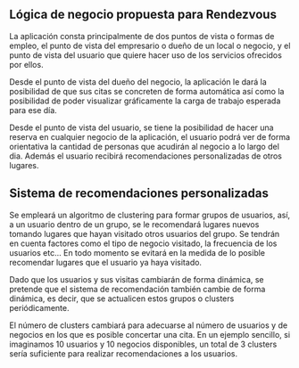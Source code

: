 ## Lógica de negocio propuesta para Rendezvous

La aplicación consta principalmente de dos puntos de vista o formas de empleo, el punto de vista del empresario o dueño de un local o negocio, y el punto de vista del usuario que quiere hacer uso de los servicios ofrecidos por ellos.

Desde el punto de vista del dueño del negocio, la aplicación le dará la posibilidad de que sus citas se concreten de forma automática así como la posibilidad de poder visualizar gráficamente la carga de trabajo esperada para ese día.
 
Desde el punto de vista del usuario, se tiene la posibilidad de hacer una reserva en cualquier negocio de la aplicación, el usuario podrá ver de forma orientativa la cantidad de personas que acudirán al negocio a lo largo del dia. Además el usuario recibirá recomendaciones personalizadas de otros lugares.

## Sistema de recomendaciones personalizadas

Se empleará un algoritmo de clustering para formar grupos de usuarios, así, a un usuario dentro de un grupo, se le recomendará lugares nuevos tomando lugares que hayan visitado otros usuarios del grupo. Se tendrán en cuenta factores como el tipo de negocio visitado, la frecuencia de los usuarios etc... En todo momento se evitará en la medida de lo posible recomendar lugares que el usuario ya haya visitado.

Dado que los usuarios y sus visitas cambiarán de forma dinámica, se pretende que el sistema de recomendación también cambie de forma dinámica, es decir, que se actualicen estos grupos o clusters periódicamente.

El número de clusters cambiará para adecuarse al número de usuarios y de negocios en los que es posible concertar una cita. En un ejemplo sencillo, si imaginamos 10 usuarios y 10 negocios disponibles, un total de 3 clusters sería suficiente para realizar recomendaciones a los usuarios.

